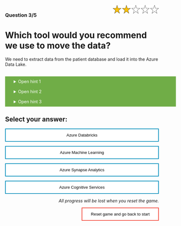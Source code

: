 <style>
.button  {
  color: white;
  width: 100%;
  padding: 8px 28px;
  background-color: #70AD47;
  transition-duration: 0.4s;
}
.button:hover  {
  background-color: #507E32;
  color: white; 
}
.answerbutton  {
  border: none;
  color: black;
  width: 100%;
  padding: 12px 28px;
  background-color: white;
  border: 2px solid #008CBA;
  transition-duration: 0.4s;
}
.answerbutton:hover  {
  background-color: #008CBA;
  color: white; 
  border: 2px solid #008CBA;
}
.resetbutton  {
  border: none;
  color: black;
  float: right;
  padding: 12px 28px;
  background-color: white;
  border: 2px solid #f44336;
  transition-duration: 0.4s;
}
.resetbutton:hover  {
  background-color: #f44336;
  color: white; 
  border: 2px solid #f44336;
}
</style>

<img style="float: right;width:30%;" src="./media/2-points.png">

### Question 3/5

# Which tool would you recommend we use to move the data?

We need to extract data from the patient database and load it into the Azure Data Lake. 

<br>
<details>
<summary class = "button">Open hint 1</summary>
We'll train the machine learning model with either Azure Synapse Analytics, Azure Databricks, or Azure Machine Learning.
</details>

<details>
<summary class = "button">Open hint 2</summary>
After asking our data experts, no one seems to have experience with Spark.
</details>

<details>
<summary class = "button">Open hint 3</summary>
Our data engineers already work with Azure to get insights from operational data. They ingest and transform data with Azure Synapse Analytics, store it in an Azure SQL Database, and visualize the data with Power BI.
</details>

## Select your answer:

<button class="answerbutton" onclick="window.location.href='04B';">Azure Databricks</button>

<button class="answerbutton" onclick="window.location.href='04B';">Azure Machine Learning</button>

<button class="answerbutton" onclick="window.location.href='04A';">Azure Synapse Analytics</button>

<button class="answerbutton" onclick="window.location.href='04B';">Azure Cognitive Services</button>

<p style="text-align:right;"><i>All progress will be lost when you reset the game.</i></p>

<button class="resetbutton" onclick="window.location.href='../start-01-data';">Reset game and go back to start</button>

